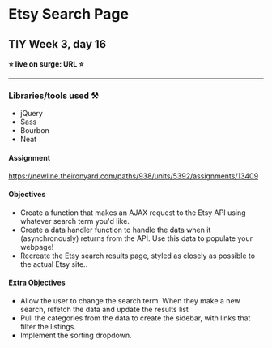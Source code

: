 # Etsy Search Page

## TIY Week 3, day 16

**⭐️ live on surge: URL ⭐️**

----

### Libraries/tools used ⚒

- jQuery
- Sass
- Bourbon
- Neat

#### Assignment

https://newline.theironyard.com/paths/938/units/5392/assignments/13409

#### Objectives
- Create a function that makes an AJAX request to the Etsy API using whatever search term you'd like.
- Create a data handler function to handle the data when it (asynchronously) returns from the API. Use this data to populate your webpage!
- Recreate the Etsy search results page, styled as closely as possible to the actual Etsy site..

#### Extra Objectives
- Allow the user to change the search term. When they make a new search, refetch the data and update the results list
- Pull the categories from the data to create the sidebar, with links that filter the listings.
- Implement the sorting dropdown.
